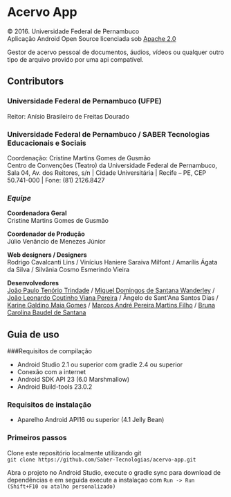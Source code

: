 # Acervo App
© 2016. Universidade Federal de Pernambuco  
Aplicação Android Open Source licenciada sob [Apache 2.0](https://www.apache.org/licenses/LICENSE-2.0)  

Gestor de acervo pessoal de documentos, áudios, vídeos ou qualquer outro tipo de arquivo provido por uma api compatível.  

## Contributors
### Universidade Federal de Pernambuco (UFPE)
Reitor: Anísio Brasileiro de Freitas Dourado  

### Universidade Federal de Pernambuco / SABER Tecnologias Educacionais e Sociais  
Coordenação: Cristine Martins Gomes de Gusmão  
Centro de Convenções (Teatro) da Universidade Federal de Pernambuco, Sala 04, Av. dos Reitores, s/n 
| Cidade Universitária | Recife – PE, CEP 50.741-000 | Fone: (81) 2126.8427  

### _Equipe_

**Coordenadora Geral**  
Cristine Martins Gomes de Gusmão
  
**Coordenador de Produção**  
Júlio Venâncio de Menezes Júnior  
  
**Web designers / Designers**  
Rodrigo Cavalcanti Lins / Vinícius Haniere Saraiva Milfont / Amarílis Ágata da Silva / Silvânia Cosmo Esmerindo Vieira  
  
**Desenvolvedores**  
[João Paulo Tenório Trindade][jptt] / [Miguel Domingos de Santana Wanderley][mdsw] / 
[João Leonardo Coutinho Viana Pereira][jlcvp] / Ângelo de Sant'Ana Santos Dias / 
[Karine Galdino Maia Gomes][kgmg] / [Marcos André Pereira Martins Filho][mapmf] / [Bruna Carolina Baudel de Santana][bcbs]


## Guia de uso
###Requisitos de compilação
* Android Studio 2.1 ou superior com gradle 2.4 ou superior
* Conexão com a internet
* Android SDK API 23 (6.0 Marshmallow)
* Android Build-tools 23.0.2

### Requisitos de instalação
* Aparelho Android API16 ou superior (4.1  Jelly Bean)  

### Primeiros passos
Clone este repositório localmente utilizando git  
`git clone https://github.com/Saber-Tecnologias/acervo-app.git`  

Abra o projeto no Android Studio, execute o gradle sync para download de dependências e em seguida execute a instalaçao com
`Run -> Run (Shift+F10 ou atalho personalizado)`

[//]: # (Referências e URLS)

[jlcvp]: https://github.com/jlcvp
[jptt]: https://github.com/jpttrindade
[mdsw]: https://github.com/migueldsw
[bcbs]: https://github.com/brunabaudel
[kgmg]: https://github.com/karinegmg
[mapmf]: https://github.com/mapmf

[//]: # (Fim de referências de url)
